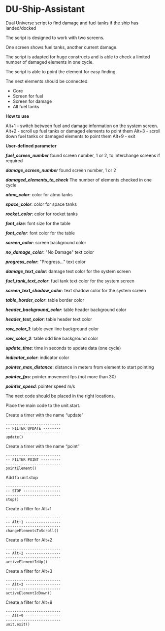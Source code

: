 # DU-Ship-Assistant
Dual Universe script to find damage and fuel tanks if the ship has landed/docked

The script is designed to work with two screens.

One screen shows fuel tanks, another current damage.

The script is adapted for huge constructs and is able to check a limited number of damaged elements in one cycle.

The script is able to point the element for easy finding.

The next elements should be connected:
- Core
- Screen for fuel
- Screen for damage
- All fuel tanks

**How to use**

Alt+1 - switch between fuel and damage information on the system screen.
Alt+2 - scroll up fuel tanks or damaged elements to point them
Alt+3 - scroll down fuel tanks or damaged elements to point them
Alt+9 - exit

**User-defined parameter**

***fuel_screen_number*** found screen number, 1 or 2, to interchange screens if required

***damage_screen_number*** found screen number, 1 or 2

***damaged_elements_to_check*** The number of elements checked in one cycle

***atmo_color***: color for atmo tanks

***space_color***: color for space tanks

***rocket_color***: color for rocket tanks

***font_size***: font size for the table

***font_color***: font color for the table

***screen_color***: screen background color

***no_damage_color***: "No Damage" text color

***progress_color***: "Progress..." text color

***damage_text_color***: damage text color for the system screen

***fuel_tank_text_color***: fuel tank text color for the system screen

***screen_text_shadow_color***: text shadow color for the system screen

***table_border_color***: table border color

***header_background_color***: table header background color

***header_text_color***: table header text color

***row_color_1***: table even line background color

***row_color_2***: table odd line background color

***update_time***: time in seconds to update data (one cycle)

***indicator_color***: indicator color

***pointer_max_distance***: distance in meters from element to start pointing

***pointer_fps***: pointer movement fps (not more than 30)

***pointer_speed***: pointer speed m/s


The next code should be placed in the right locations.

Place the main code to the unit.start.

Create a timer with the name “update”
```
-------------------------
-- FILTER UPDATE --------
-------------------------
update()
```

Create a timer with the name “point”
```
-------------------------
-- FILTER POINT ---------
-------------------------
pointElement()
```

Add to unit.stop
```
-------------------------
-- STOP -----------------
-------------------------
stop()
```

Create a filter for Alt+1
```
-------------------------
-- Alt+1 ----------------
-------------------------
changeElementsToScroll()
```

Create a filter for Alt+2
```
-------------------------
-- Alt+2 ----------------
-------------------------
activeElementIdUp()
```

Create a filter for Alt+3
```
-------------------------
-- Alt+3 ----------------
-------------------------
activeElementIdDown()
```

Create a filter for Alt+9
```
-------------------------
-- Alt+9 ----------------
-------------------------
unit.exit()
```
